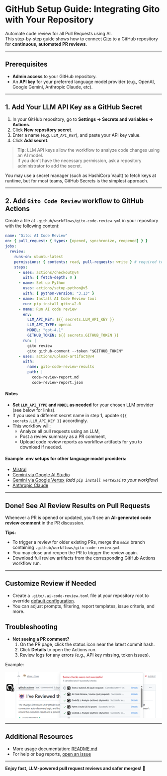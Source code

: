 # GitHub Setup Guide: Integrating Gito with Your Repository

Automate code review for all Pull Requests using AI.  
This step-by-step guide shows how to connect [Gito](https://pypi.org/project/gito.bot/) to a GitHub repository for **continuous, automated PR reviews**.

---

## Prerequisites

- **Admin access** to your GitHub repository.
- An **API key** for your preferred language model provider (e.g., OpenAI, Google Gemini, Anthropic Claude, etc).

---

## 1. Add Your LLM API Key as a GitHub Secret

1. In your GitHub repository, go to **Settings → Secrets and variables → Actions**.
2. Click **New repository secret**.
3. Enter a name (e.g. `LLM_API_KEY`), and paste your API key value.
4. Click **Add secret**.

> **Tip:** LLM API keys allow the workflow to analyze code changes using an AI model.  
> If you don't have the necessary permission, ask a repository administrator to add the secret.

You may use a secret manager (such as HashiCorp Vault) to fetch keys at runtime, but for most teams, GitHub Secrets is the simplest approach.

---

## 2. Add `Gito Code Review` workflow to GitHub Actions

Create a file at `.github/workflows/gito-code-review.yml` in your repository with the following content:

```yaml
name: "Gito: AI Code Review"
on: { pull_request: { types: [opened, synchronize, reopened] } }
jobs:
  review:
    runs-on: ubuntu-latest
    permissions: { contents: read, pull-requests: write } # required to post review comments
    steps:
      - uses: actions/checkout@v4
        with: { fetch-depth: 0 }
      - name: Set up Python
        uses: actions/setup-python@v5
        with: { python-version: "3.13" }
      - name: Install AI Code Review tool
        run: pip install gito~=2.0
      - name: Run AI code review
        env:
          LLM_API_KEY: ${{ secrets.LLM_API_KEY }}
          LLM_API_TYPE: openai
          MODEL: "gpt-4.1"
          GITHUB_TOKEN: ${{ secrets.GITHUB_TOKEN }}
        run: |
          gito review
          gito github-comment --token "$GITHUB_TOKEN"
      - uses: actions/upload-artifact@v4
        with:
          name: gito-code-review-results
          path: |
            code-review-report.md
            code-review-report.json
```

#### Notes

- **Set `LLM_API_TYPE` and `MODEL` as needed** for your chosen LLM provider (see below for links).
- If you used a different secret name in step 1, update `${{ secrets.LLM_API_KEY }}` accordingly.
- This workflow will:
  - Analyze all pull requests using an LLM,
  - Post a review summary as a PR comment,
  - Upload code review reports as workflow artifacts for you to download if needed.

#### Example .env setups for other language model providers:

- [Mistral](https://github.com/Nayjest/ai-microcore/blob/main/.env.mistral.example)
- [Gemini via Google AI Studio](https://github.com/Nayjest/ai-microcore/blob/main/.env.gemini.example)
- [Gemini via Google Vertex](https://github.com/Nayjest/ai-microcore/blob/main/.env.google-vertex-gemini.example) *(add `pip install vertexai` to your workflow)*
- [Anthropic Claude](https://github.com/Nayjest/ai-microcore/blob/main/.env.anthropic.example)

---

## Done! See AI Review Results on Pull Requests

Whenever a PR is opened or updated, you'll see an **AI-generated code review comment** in the PR discussion.

**Tips:**
- To trigger a review for older existing PRs, merge the `main` branch containing `.github/workflows/gito-code-review.yml`
- You may close and reopen the PR to trigger the review again.
- Download full review artifacts from the corresponding GitHub Actions workflow run.

---

## Customize Review if Needed


- Create a `.gito/.ai-code-review.toml` file at your repository root to override [default configuration](https://github.com/Nayjest/ai-code-review/blob/main/gito/config.toml).
- You can adjust prompts, filtering, report templates, issue criteria, and more.

## Troubleshooting

- **Not seeing a PR comment?**
  1. On the PR page, click the status icon near the latest commit hash.
  2. Click **Details** to open the Actions run.
  3. Review logs for any errors (e.g., API key missing, token issues).

Example:

![Workflow Diagnostics](img.png)

---

## Additional Resources

- More usage documentation: [README.md](../README.md)
- For help or bug reports, [open an issue](https://github.com/Nayjest/ai-code-review/issues)

---

**Enjoy fast, LLM-powered pull request reviews and safer merges! 🚀**